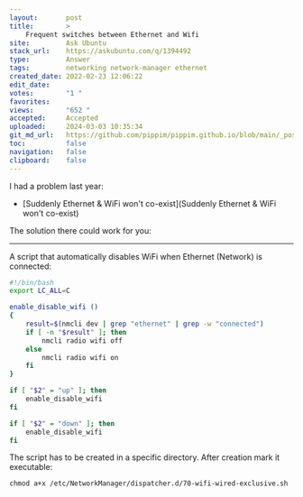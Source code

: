 ```yaml
---
layout:       post
title:        >
    Frequent switches between Ethernet and Wifi
site:         Ask Ubuntu
stack_url:    https://askubuntu.com/q/1394492
type:         Answer
tags:         networking network-manager ethernet
created_date: 2022-02-23 12:06:22
edit_date:    
votes:        "1 "
favorites:    
views:        "652 "
accepted:     Accepted
uploaded:     2024-03-03 10:35:34
git_md_url:   https://github.com/pippim/pippim.github.io/blob/main/_posts/2022/2022-02-23-Frequent-switches-between-Ethernet-and-Wifi.md
toc:          false
navigation:   false
clipboard:    false
---
```


I had a problem last year:

- [Suddenly Ethernet &amp; WiFi won&#39;t co-exist](Suddenly Ethernet &amp; WiFi won&#39;t co-exist)

The solution there could work for you:

---

A script that automatically disables WiFi when Ethernet (Network) is connected:

``` bash
#!/bin/bash
export LC_ALL=C

enable_disable_wifi ()
{
    result=$(nmcli dev | grep "ethernet" | grep -w "connected")
    if [ -n "$result" ]; then
        nmcli radio wifi off
    else
        nmcli radio wifi on
    fi
}

if [ "$2" = "up" ]; then
    enable_disable_wifi
fi

if [ "$2" = "down" ]; then
    enable_disable_wifi
fi
```

The script has to be created in a specific directory. After creation mark it executable:

``` 
chmod a+x /etc/NetworkManager/dispatcher.d/70-wifi-wired-exclusive.sh
```
